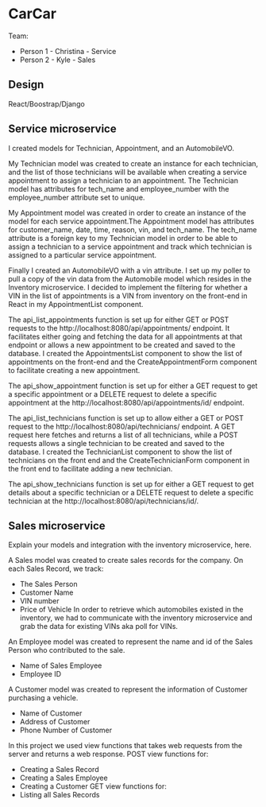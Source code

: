 # CarCar

Team:

* Person 1 - Christina - Service
* Person 2 - Kyle      - Sales

## Design

React/Boostrap/Django

## Service microservice

I created models for Technician, Appointment, and an AutomobileVO. 

My Technician model was created to create an instance for each technician, and the list of those technicians will be available when creating a service appointment to assign a technician to an appointment. The Technician model has attributes for tech_name and employee_number with the employee_number attribute set to unique. 

My Appointment model was created in order to create an instance of the model for each service appointment.The Appointment model has attributes for customer_name, date, time, reason, vin, and tech_name. The tech_name attribute is a foreign key to my Technician model in order to be able to assign a technician to a service appointment and track which technician is assigned to a particular service appointment. 

Finally I created an AutomobileVO with a vin attribute. I set up my poller to pull a copy of the vin data from the Automobile model which resides in the Inventory microservice. I decided to implement the filtering for whether a VIN in the list of appointments is a VIN from inventory on the front-end in React in my AppointmentList component.

The api_list_appointments function is set up for either GET or POST requests to the http://localhost:8080/api/appointments/ endpoint. It facilitates either going and fetching the data for all appointments at that endpoint or allows a new appointment to be created and saved to the database. I created the AppointmentsList component to show the list of appointments on the front-end and the CreateAppointmentForm component to facilitate creating a new appointment.

The api_show_appointment function is set up for either a GET request to get a specific appointment or a DELETE request to delete a specific appointment at the http://localhost:8080/api/appointments/id/ endpoint.

The api_list_technicians function is set up to allow either a GET or POST request to the http://localhost:8080/api/technicians/ endpoint. A GET request here fetches and returns a list of all technicians, while a POST requests allows a single technician to be created and saved to the database. I created the TechnicianList component to show the list of technicians on the front end and the CreateTechnicianForm component in the front end to facilitate adding a new technician.

The api_show_technicians function is set up for either a GET request to get details about a specific technician or a DELETE request to delete a specific technician at the http://localhost:8080/api/technicians/id/.



## Sales microservice

Explain your models and integration with the inventory
microservice, here.


A Sales model was created to create sales records for the company.
On each Sales Record, we track:
- The Sales Person
- Customer Name
- VIN number
- Price of Vehicle
In order to retrieve which automobiles existed in the inventory, we had to communicate with the inventory microservice and grab the data for existing VINs aka poll for VINs.

An Employee model was created to represent the name and id of the Sales Person who contributed to the sale.
- Name of Sales Employee
- Employee ID

A Customer model was created to represent the information of Customer purchasing a vehicle.
- Name of Customer
- Address of Customer
- Phone Number of Customer

In this project we used view functions that takes web requests from the server and returns a web response.
POST view functions for:
 - Creating a Sales Record
 - Creating a Sales Employee
 - Creating a Customer
GET view functions for:
 - Listing all Sales Records


